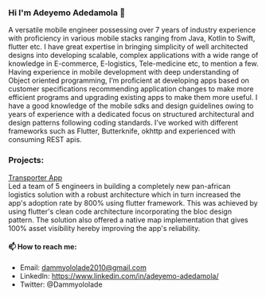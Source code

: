 ### Hi I'm Adeyemo Adedamola 👋

A versatile mobile engineer possessing over 7 years of industry experience with proficiency in various mobile stacks ranging from Java, Kotlin to Swift, flutter etc. I have great expertise in bringing simplicity of well architected designs into developing scalable, complex applications with a wide range of knowledge in E-commerce, E-logistics, Tele-medicine etc, to mention a few. Having experience in mobile development with deep understanding of Object oriented programming, I’m proficient at developing apps based on customer specifications recommending application changes to make more efficient programs and upgrading existing apps to make them more useful. I have a good knowledge of the mobile sdks and design guidelines owing to years of experience with a dedicated focus on structured architectural and design patterns following coding standards. I’ve worked with different frameworks such as Flutter, Butterknife, okhttp and experienced with consuming REST apis.

### Projects:
[Transporter App](https://apps.apple.com/us/app/kobo-transporter/id1476194142?ls=1)<br/>
Led a team of 5 engineers in building a completely new pan-african logistics solution with a robust architecture which in turn increased the app's adoption rate by 800% using flutter framework. This was achieved by using flutter's clean code architecture incorporating the bloc design pattern. The solution also offered a native map implementation that gives 100% asset visibility hereby improving the app's reliability.


#### 📫 How to reach me:
  - Email: dammyololade2010@gmail.com
  - Linkedln: https://www.linkedin.com/in/adeyemo-adedamola/
  - Twitter: @Dammyololade

<!--
**Dammyololade/Dammyololade** is a ✨ _special_ ✨ repository because its `README.md` (this file) appears on your GitHub profile.

Here are some ideas to get you started:

- 🔭 I’m currently working on ...
- 🌱 I’m currently learning ...
- 👯 I’m looking to collaborate on ...
- 🤔 I’m looking for help with ...
- 💬 Ask me about ...
- 📫 How to reach me: ...
- 😄 Pronouns: ...
- ⚡ Fun fact: ...
-->
